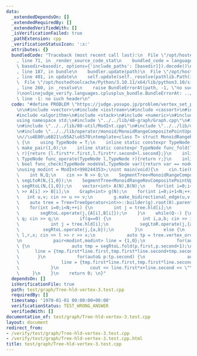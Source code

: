 ```yaml
---
data:
  _extendedDependsOn: []
  _extendedRequiredBy: []
  _extendedVerifiedWith: []
  _isVerificationFailed: true
  _pathExtension: cpp
  _verificationStatusIcon: ':x:'
  attributes: {}
  bundledCode: "Traceback (most recent call last):\n  File \"/opt/hostedtoolcache/Python/3.10.11/x64/lib/python3.10/site-packages/onlinejudge_verify/documentation/build.py\"\
    , line 71, in _render_source_code_stat\n    bundled_code = language.bundle(stat.path,\
    \ basedir=basedir, options={'include_paths': [basedir]}).decode()\n  File \"/opt/hostedtoolcache/Python/3.10.11/x64/lib/python3.10/site-packages/onlinejudge_verify/languages/cplusplus.py\"\
    , line 187, in bundle\n    bundler.update(path)\n  File \"/opt/hostedtoolcache/Python/3.10.11/x64/lib/python3.10/site-packages/onlinejudge_verify/languages/cplusplus_bundle.py\"\
    , line 401, in update\n    self.update(self._resolve(pathlib.Path(included), included_from=path))\n\
    \  File \"/opt/hostedtoolcache/Python/3.10.11/x64/lib/python3.10/site-packages/onlinejudge_verify/languages/cplusplus_bundle.py\"\
    , line 260, in _resolve\n    raise BundleErrorAt(path, -1, \"no such header\"\
    )\nonlinejudge_verify.languages.cplusplus_bundle.BundleErrorAt: ../../lib/operator/monoid/MonoidRangeCompositePointUpdate.cpp:\
    \ line -1: no such header\n"
  code: "#define PROBLEM \"https://judge.yosupo.jp/problem/vertex_set_path_composite\"\
    \n\n#include <vector>\n#include <iostream>\n#include <cassert>\n#include <map>\n\
    #include <algorithm>\n#include <stack>\n#include <numeric>\n#include <array>\n\
    using namespace std;\n#include \"../../lib/40-graph/Graph.cpp\"\n#include \"../../lib/40-graph/Tree.cpp\"\
    \n#include \"../../lib/00-util/ModInt.cpp\"\n#include \"../../lib/data-structure/segment-tree/SegmentTree.cpp\"\
    \n#include \"../../lib/operator/monoid/MonoidRangeCompositePointUpdate.cpp\"\n\
    \n//\u4E00\u6B21\u95A2\u6570\ntemplate<class T> struct MonoidRangeRevCompositePointUpdate\
    \ {\n    using TypeNode = T;\n    inline static constexpr TypeNode unit_node =\
    \ make_pair(1,0);\n    inline static constexpr TypeNode func_fold(TypeNode l,TypeNode\
    \ r){return {l.first*r.first,l.first*r.second+l.second};}\n    inline static constexpr\
    \ TypeNode func_operate(TypeNode l,TypeNode r){return r;}\n    inline static constexpr\
    \ bool func_check(TypeNode nodeVal,TypeNode var){return var == nodeVal;}\n};\n\
    \nusing modint = ModInt<998244353>;\nint main(void){\n    cin.tie(0);ios::sync_with_stdio(false);\n\
    \    int N,Q;\n    cin >> N >> Q;\n    SegmentTree<MonoidRangeCompositePointUpdate<pair<modint,modint>>>\
    \ segLtoR(N,{1,0});\n    SegmentTree<MonoidRangeRevCompositePointUpdate<pair<modint,modint>>>\
    \ segRtoL(N,{1,0});\n    vector<int> A(N),B(N);\n    for(int i=0;i<N;++i) cin\
    \ >> A[i] >> B[i];\n    Graph<int> g(N);\n    for(int i=0;i+1<N;++i) {\n     \
    \   int u,v; cin >> u >> v;\n        g.make_bidirectional_edge(u,v,1);\n    }\n\
    \    auto tree = Tree<TreeOperator<int>>::builder(g).root(0).parent().child().subtree_size().heavy_light_decomposition().build();\n\
    \    for(int i=0;i<N;++i) {\n        int j = tree.hld[i];\n        segLtoR.operate(j,{A[i],B[i]});\n\
    \        segRtoL.operate(j,{A[i],B[i]});\n    }\n    while(Q--) {\n        int\
    \ q; cin >> q;\n        if(q==0) {\n            int i,a,b; cin >> i >> a >> b;\n\
    \            int j = tree.hld[i];\n            segLtoR.operate(j,{a,b});\n   \
    \         segRtoL.operate(j,{a,b});\n        }\n        else {\n            int\
    \ l,r,x; cin >> l >> r >> x;\n            auto tp = tree.vertex_ordered_set_on_path(l,r);\n\
    \n            pair<modint,modint> line = {1,0};\n            for(auto& p:tp.first)\
    \ {\n                auto tmp = segRtoL.fold(p.first,p.second+1);\n          \
    \      line = {tmp.first*line.first,tmp.first*line.second+tmp.second};\n     \
    \       }\n            for(auto& p:tp.second) {\n                auto tmp = segLtoR.fold(p.first,p.second+1);\n\
    \                line = {tmp.first*line.first,tmp.first*line.second+tmp.second};\n\
    \            }\n            cout << line.first*x+line.second << \"\\n\";\n   \
    \     }\n    }\n    return 0; \n}"
  dependsOn: []
  isVerificationFile: true
  path: test/graph/Tree-hld-vertex-3.test.cpp
  requiredBy: []
  timestamp: '1970-01-01 00:00:00+00:00'
  verificationStatus: TEST_WRONG_ANSWER
  verifiedWith: []
documentation_of: test/graph/Tree-hld-vertex-3.test.cpp
layout: document
redirect_from:
- /verify/test/graph/Tree-hld-vertex-3.test.cpp
- /verify/test/graph/Tree-hld-vertex-3.test.cpp.html
title: test/graph/Tree-hld-vertex-3.test.cpp
---
```

